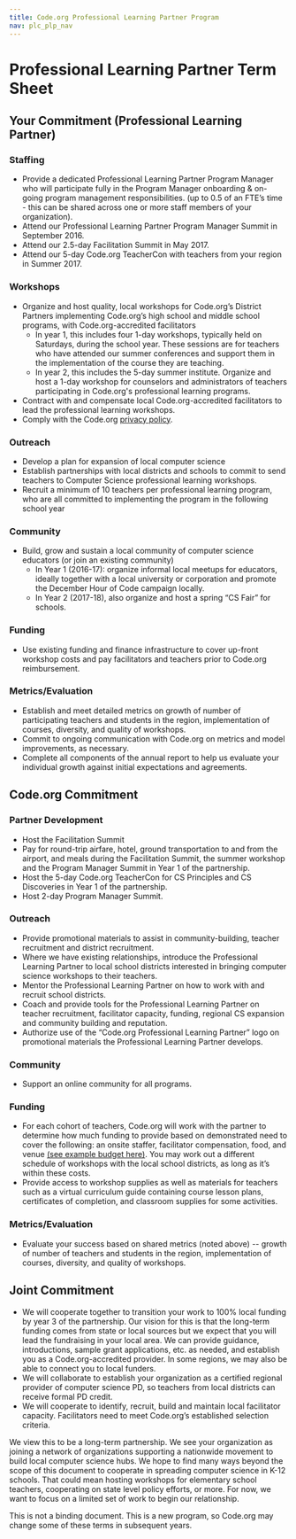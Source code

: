 ```yaml
---
title: Code.org Professional Learning Partner Program
nav: plc_plp_nav
---
```

# Professional Learning Partner Term Sheet #



## Your Commitment (Professional Learning Partner)

### Staffing ###
* Provide a dedicated Professional Learning Partner Program Manager who will participate fully in the Program Manager onboarding & on-going program management responsibilities. (up to 0.5 of an FTE’s time - this can be shared across one or more staff members of your organization).</br>
* Attend our Professional Learning Partner Program Manager Summit in September 2016.</br>
* Attend our 2.5-day Facilitation Summit in May 2017.</br>
* Attend our 5-day Code.org TeacherCon with teachers from your region in Summer 2017.

### Workshops ###
- Organize and host quality, local workshops for Code.org’s District Partners implementing Code.org’s high school and middle school programs, with Code.org-accredited facilitators</br>
	- In year 1, this includes four 1-day workshops, typically held on Saturdays, during the school year. These sessions are for teachers who have attended our summer conferences and support them in the implementation of the course they are teaching.</br>
	- In year 2, this includes the 5-day summer institute.
Organize and host a 1-day workshop for counselors and administrators of teachers participating in Code.org's professional learning programs.</br>
- Contract with and compensate local Code.org-accredited facilitators to lead the professional learning workshops.</br>
- Comply with the Code.org <a href="/privacy" target=_blank>privacy policy</a>.

### Outreach ###
- Develop a plan for expansion of local computer science</br>
- Establish partnerships with local districts and schools to commit to send teachers to Computer Science professional learning workshops.</br>
- Recruit a minimum of 10 teachers per professional learning program, who are all committed to implementing the program in the following school year

### Community ###
- Build, grow and sustain a local community of computer science educators (or join an existing community)</br>
	- In Year 1 (2016-17): organize informal local meetups for educators, ideally together with a local university or corporation and promote the December Hour of Code campaign locally.</br>
	- In Year 2 (2017-18), also organize and host a spring “CS Fair” for schools.

### Funding ###
- Use existing funding and finance infrastructure to cover up-front workshop costs and pay facilitators and teachers prior to Code.org reimbursement.

### Metrics/Evaluation ###
- Establish and meet detailed metrics on growth of number of participating teachers and students in the region, implementation of courses, diversity, and quality of workshops.</br>
- Commit to ongoing communication with Code.org on metrics and model improvements, as necessary.</br>
- Complete all components of the annual report to help us evaluate your individual growth against initial expectations and agreements.


## Code.org Commitment

### Partner Development ###
- Host the Facilitation Summit
- Pay for round-trip airfare, hotel, ground transportation to and from the airport, and meals during the Facilitation Summit, the summer workshop and the Program Manager Summit in Year 1 of the partnership.
- Host the 5-day Code.org TeacherCon for CS Principles and CS Discoveries in Year 1 of the partnership.
- Host 2-day Program Manager Summit.

### Outreach ###
- Provide promotional materials to assist in community-building, teacher recruitment and district recruitment.
- Where we have existing relationships, introduce the Professional Learning Partner to local school districts interested in bringing computer science workshops to their teachers.
- Mentor the Professional Learning Partner on how to work with and recruit school districts.
- Coach and provide tools for the Professional Learning Partner on teacher recruitment, facilitator capacity, funding, regional CS expansion and community building and reputation.
- Authorize use of the “Code.org Professional Learning Partner” logo on promotional materials the Professional Learning Partner develops.

### Community ###
- Support an online community for all programs.

### Funding ###
- For each cohort of teachers, Code.org will work with the partner to determine how much funding to provide based on demonstrated need to cover the following: an onsite staffer, facilitator compensation, food, and venue <a href="https://docs.google.com/spreadsheets/d/1zuxMqmkhVOzAu22YgOEX61dG4xfgnw_jG0Z0-E-DMzY/edit#gid=0" target=_blank>(see example budget here)</a>. You may work out a different schedule of workshops with the local school districts, as long as it’s within these costs.
- Provide access to workshop supplies as well as materials for teachers such as a virtual curriculum guide containing course lesson plans, certificates of completion, and classroom supplies for some activities.

### Metrics/Evaluation ###
- Evaluate your success based on shared metrics (noted above) -- growth of number of teachers and students in the region, implementation of courses, diversity, and quality of workshops.

## Joint Commitment
- We will cooperate together to transition your work to 100% local funding by year 3 of the partnership. Our vision for this is that the long-term funding comes from state or local sources but we expect that you will lead the fundraising in your local area. We can provide guidance, introductions, sample grant applications, etc. as needed, and establish you as a Code.org-accredited provider. In some regions, we may also be able to connect you to local funders.
- We will collaborate to establish your organization as a certified regional provider of computer science PD, so teachers from local districts can receive formal PD credit.
- We will cooperate to identify, recruit, build and maintain local facilitator capacity. Facilitators need to meet Code.org’s established selection criteria.


We view this to be a long-term partnership. We see your organization as joining a network of organizations supporting a nationwide movement to build local computer science hubs. We hope to find many ways beyond the scope of this document to cooperate in spreading computer science in K-12 schools. That could mean hosting workshops for elementary school teachers, cooperating on state level policy efforts, or more. For now, we want to focus on a limited set of work to begin our relationship.

This is not a binding document. This is a new program, so Code.org may change some of these terms in subsequent years.
